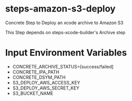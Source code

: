 steps-amazon-s3-deploy
======================

Concrete Step to Deploy an xcode archive to Amazon S3

This Step depends on steps-xcode-builder's Archive step

# Input Environment Variables
- CONCRETE_ARCHIVE_STATUS=[success/failed]
- CONCRETE_IPA_PATH
- CONCRETE_DSYM_PATH
- S3_DEPLOY_AWS_ACCESS_KEY
- S3_DEPLOY_AWS_SECRET_KEY
- S3_BUCKET_NAME

